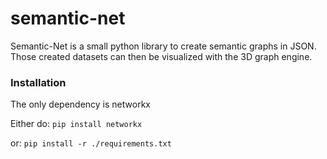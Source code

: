 semantic-net
============

Semantic-Net is a small python library to create semantic graphs in JSON.
Those created datasets can then be visualized with the 3D graph engine.

### Installation
The only dependency is networkx

Either do: `pip install networkx`

or: `pip install -r ./requirements.txt`
